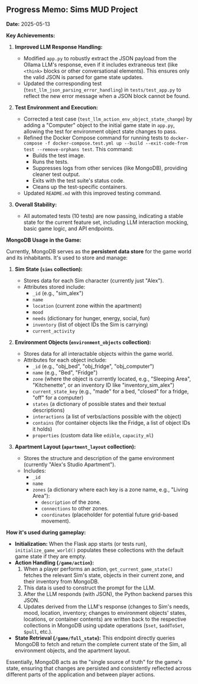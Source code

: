 ## Progress Memo: Sims MUD Project

**Date:** 2025-05-13

**Key Achievements:**

1.  **Improved LLM Response Handling:**
    *   Modified `app.py` to robustly extract the JSON payload from the Ollama LLM's response, even if it includes extraneous text (like `<think>` blocks or other conversational elements). This ensures only the valid JSON is parsed for game state updates.
    *   Updated the corresponding test (`test_llm_json_parsing_error_handling`) in `tests/test_app.py` to reflect the new error message when a JSON block cannot be found.

2.  **Test Environment and Execution:**
    *   Corrected a test case (`test_llm_action_env_object_state_change`) by adding a "Computer" object to the initial game state in `app.py`, allowing the test for environment object state changes to pass.
    *   Refined the Docker Compose command for running tests to `docker-compose -f docker-compose.test.yml up --build --exit-code-from test --remove-orphans test`. This command:
        *   Builds the test image.
        *   Runs the tests.
        *   Suppresses logs from other services (like MongoDB), providing cleaner test output.
        *   Exits with the test suite's status code.
        *   Cleans up the test-specific containers.
    *   Updated `README.md` with this improved testing command.

3.  **Overall Stability:**
    *   All automated tests (10 tests) are now passing, indicating a stable state for the current feature set, including LLM interaction mocking, basic game logic, and API endpoints.

**MongoDB Usage in the Game:**

Currently, MongoDB serves as the **persistent data store** for the game world and its inhabitants. It's used to store and manage:

1.  **Sim State (`sims` collection):**
    *   Stores data for each Sim character (currently just "Alex").
    *   Attributes stored include:
        *   `_id` (e.g., "sim_alex")
        *   `name`
        *   `location` (current zone within the apartment)
        *   `mood`
        *   `needs` (dictionary for hunger, energy, social, fun)
        *   `inventory` (list of object IDs the Sim is carrying)
        *   `current_activity`

2.  **Environment Objects (`environment_objects` collection):**
    *   Stores data for all interactable objects within the game world.
    *   Attributes for each object include:
        *   `_id` (e.g., "obj_bed", "obj_fridge", "obj_computer")
        *   `name` (e.g., "Bed", "Fridge")
        *   `zone` (where the object is currently located, e.g., "Sleeping Area", "Kitchenette", or an inventory ID like "inventory_sim_alex")
        *   `current_state_key` (e.g., "made" for a bed, "closed" for a fridge, "off" for a computer)
        *   `states` (a dictionary of possible states and their textual descriptions)
        *   `interactions` (a list of verbs/actions possible with the object)
        *   `contains` (for container objects like the Fridge, a list of object IDs it holds)
        *   `properties` (custom data like `edible`, `capacity_ml`)

3.  **Apartment Layout (`apartment_layout` collection):**
    *   Stores the structure and description of the game environment (currently "Alex's Studio Apartment").
    *   Includes:
        *   `_id`
        *   `name`
        *   `zones` (a dictionary where each key is a zone name, e.g., "Living Area"):
            *   `description` of the zone.
            *   `connections` to other zones.
            *   `coordinates` (placeholder for potential future grid-based movement).

**How it's used during gameplay:**

*   **Initialization:** When the Flask app starts (or tests run), `initialize_game_world()` populates these collections with the default game state if they are empty.
*   **Action Handling (`/game/action`):**
    1.  When a player performs an action, `get_current_game_state()` fetches the relevant Sim's state, objects in their current zone, and their inventory from MongoDB.
    2.  This data is used to construct the prompt for the LLM.
    3.  After the LLM responds (with JSON), the Python backend parses this JSON.
    4.  Updates derived from the LLM's response (changes to Sim's needs, mood, location, inventory; changes to environment objects' states, locations, or container contents) are written back to the respective collections in MongoDB using update operations (`$set`, `$addToSet`, `$pull`, etc.).
*   **State Retrieval (`/game/full_state`):** This endpoint directly queries MongoDB to fetch and return the complete current state of the Sim, all environment objects, and the apartment layout.

Essentially, MongoDB acts as the "single source of truth" for the game's state, ensuring that changes are persisted and consistently reflected across different parts of the application and between player actions. 